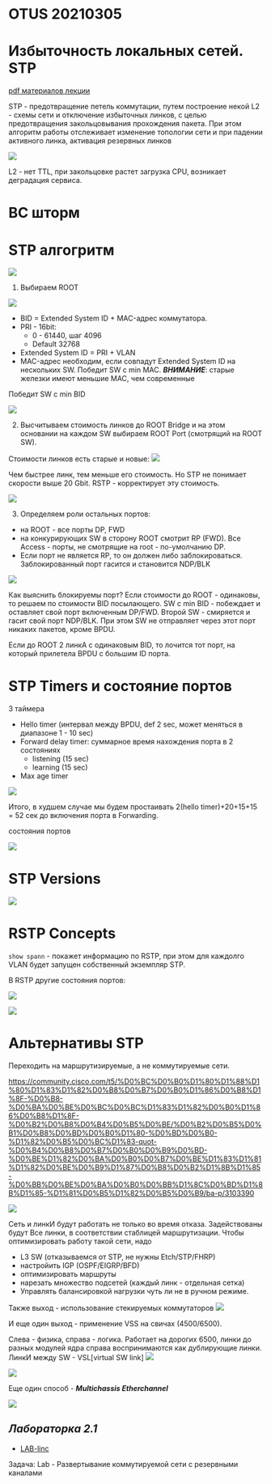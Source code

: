 # OTUS 20210305
# Избыточность локальных сетей. STP

[pdf материалов лекции](OTUS_3_STP-1801_20210309.pdf)

STP - предотвращение петель коммутации, путем построение некой L2 - схемы сети и отключение избыточных линков, с целью предотвращения закольцовывания прохождения пакета. При этом алгоритм работы отслеживает изменение топологии сети и при падении активного линка, активация резервных линков

![](pictures\01.jpg)

L2 - нет TTL, при закольцовке растет загрузка CPU, возникает деградация сервиса.

# BC шторм

# STP алгогритм
![](pictures\02.jpg)

1. Выбираем ROOT

![](pictures\03.jpg)

- BID = Extended System ID + MAC-адрес коммутатора. 
- PRI - 16bit:
   - 0 - 61440, шаг 4096
   - Default 32768
- Extended System ID =  PRI + VLAN
- MAC-адрес необходим, если совпадут Extended System ID на нескольких SW. Победит SW с min MAC. ___ВНИМАНИЕ___: старые железки имеют меньшие MAC, чем современные

Победит SW с min BID 

![](pictures\04.jpg)

2. Высчитываем стоимость линков до ROOT Bridge и на этом основании на каждом SW выбираем ROOT Port (смотрящий на ROOT SW).

Стоимости линков есть старые и новые:
![](pictures\05.jpg)

Чем быстрее линк, тем меньше его стоимость. Но STP не понимает скорости выше 20 Gbit. RSTP - корректирует эту стоимость.

![](pictures\06.jpg)

3. Определяем роли остальных портов:
- на ROOT - все порты DP, FWD
- на конкурирующих SW в сторону ROOT смотрит RP (FWD). Все Access - порты, не смотрящие на root - по-умолчанию DP.
- Если порт не является RP, то он должен либо заблокироваться. Заблокированный порт гасится и становится NDP/BLK

![](pictures\07.jpg)

Как выяснить блокируемы порт? 
Если стоимости до ROOT - одинаковы, то решаем по стоимости BID посылающего. SW с min BID - побеждает и оставляет свой порт включенным DP/FWD. Второй SW - смиряется и гасит свой порт NDP/BLK. При этом SW не отправляет через этот порт никаких пакетов, кроме BPDU.

Если до ROOT 2 линкА с одинаковым BID, то лочится тот порт, на который прилетела BPDU с большим ID порта.


# STP Timers и состояние портов
3 таймера
- Hello timer (интервал между BPDU, def 2 sec, может меняться в диапазоне 1 - 10 sec)
- Forward delay timer: суммарное время нахождения порта в 2 состояниях
   - listening (15 sec)
   - learning (15 sec) 
- Max age timer

![](pictures\08.jpg)

Итого, в худшем случае мы будем простаивать 2(hello timer)+20+15+15 = 52 сек до включения порта в Forwarding.

состояния портов

![](pictures\09.jpg)

# STP Versions

![](pictures\10.jpg)

# RSTP Concepts
```show spann``` - покажет информацию по RSTP, при этом для каждолго VLAN будет запущен собственный экземпляр STP. 

В RSTP другие состояния портов:

![](pictures\11.jpg)


![](pictures\12.jpg)

# Альтернативы STP
Переходить на маршрутизируемые, а не коммутируемые сети.

https://community.cisco.com/t5/%D0%BC%D0%B0%D1%80%D1%88%D1%80%D1%83%D1%82%D0%B8%D0%B7%D0%B0%D1%86%D0%B8%D1%8F-%D0%B8-%D0%BA%D0%BE%D0%BC%D0%BC%D1%83%D1%82%D0%B0%D1%86%D0%B8%D1%8F-%D0%B2%D0%B8%D0%B4%D0%B5%D0%BE/%D0%B2%D0%B5%D0%B1%D0%B8%D0%BD%D0%B0%D1%80-%D0%BD%D0%B0-%D1%82%D0%B5%D0%BC%D1%83-quot-%D0%B4%D0%B8%D0%B7%D0%B0%D0%B9%D0%BD-%D0%BE%D1%82%D0%BA%D0%B0%D0%B7%D0%BE%D1%83%D1%81%D1%82%D0%BE%D0%B9%D1%87%D0%B8%D0%B2%D1%8B%D1%85-%D0%BB%D0%BE%D0%BA%D0%B0%D0%BB%D1%8C%D0%BD%D1%8B%D1%85-%D1%81%D0%B5%D1%82%D0%B5%D0%B9/ba-p/3103390

![](pictures\13.jpg)

Сеть и линкИ будут работать не только во время отказа. Задействованы будут Все линки, в соответствии стаблицей маршрутизации. Чтобы оптимизировать работу такой сети, надо
- L3 SW (отказываемся от STP, не нужны Etch/STP/FHRP)
- настройить IGP (OSPF/EIGRP/BFD)
- оптимизировать маршруты
- нарезать множество подсетей (каждый линк - отдельная сетка)
- Управлять балансировкой нагрузки чуть ли не в ручном режиме.

Также выход - использование стекируемых коммутаторов
![](pictures\14.jpg)

И еще один выход - применение VSS на свичах (4500/6500).

 Слева - физика, справа - логика. Работает на дорогих 6500, линки до разных модулей ядра справа воспринимаются как дублирующие линки. ЛинкИ между SW - VSL[virtual SW link]
![](pictures\15.jpg)

![](pictures\17.jpg)


Еще один способ - ___Multichassis Etherchannel___

![](pictures\18.jpg)


## ___Лабораторка 2.1___

- [LAB-linc](lab02/README.MD)

Задача: Lab - Развертывание коммутируемой сети с резервными каналами